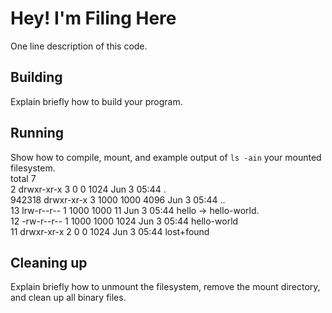 # Hey! I'm Filing Here

One line description of this code.

## Building

Explain briefly how to build your program.

## Running

Show how to compile, mount, and example output of `ls -ain` your mounted
filesystem. \
total 7 \
     2 drwxr-xr-x 3    0    0 1024 Jun  3 05:44 .  \
942318 drwxr-xr-x 3 1000 1000 4096 Jun  3 05:44 ..  \
    13 lrw-r--r-- 1 1000 1000   11 Jun  3 05:44 hello -> hello-world. \
    12 -rw-r--r-- 1 1000 1000 1024 Jun  3 05:44 hello-world \
    11 drwxr-xr-x 2    0    0 1024 Jun  3 05:44 lost+found



## Cleaning up

Explain briefly how to unmount the filesystem, remove the mount directory, and
clean up all binary files.
